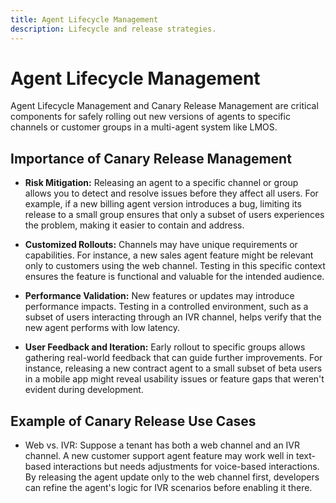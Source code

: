 ```yaml
---
title: Agent Lifecycle Management
description: Lifecycle and release strategies.
---
```


# Agent Lifecycle Management

Agent Lifecycle Management and Canary Release Management are critical components for safely rolling out new versions of agents to specific channels or customer groups in a multi-agent system like LMOS. 

## Importance of Canary Release Management

* **Risk Mitigation:** Releasing an agent to a specific channel or group allows you to detect and resolve issues before they affect all users. For example, if a new billing agent version introduces a bug, limiting its release to a small group ensures that only a subset of users experiences the problem, making it easier to contain and address.

* **Customized Rollouts:** Channels may have unique requirements or capabilities. For instance, a new sales agent feature might be relevant only to customers using the web channel. Testing in this specific context ensures the feature is functional and valuable for the intended audience.

* **Performance Validation:** New features or updates may introduce performance impacts. Testing in a controlled environment, such as a subset of users interacting through an IVR channel, helps verify that the new agent performs with low latency.

* **User Feedback and Iteration:** Early rollout to specific groups allows gathering real-world feedback that can guide further improvements. For instance, releasing a new contract agent to a small subset of beta users in a mobile app might reveal usability issues or feature gaps that weren't evident during development.

## Example of Canary Release Use Cases

* Web vs. IVR: Suppose a tenant has both a web channel and an IVR channel. A new customer support agent feature may work well in text-based interactions but needs adjustments for voice-based interactions. By releasing the agent update only to the web channel first, developers can refine the agent's logic for IVR scenarios before enabling it there.